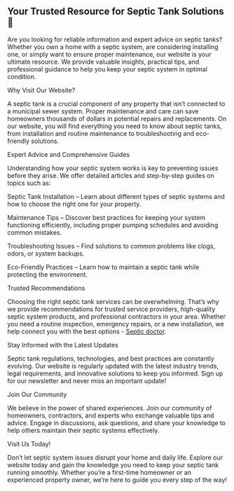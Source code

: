 ## Your Trusted Resource for Septic Tank Solutions 👋

Are you looking for reliable information and expert advice on septic tanks? Whether you own a home with a septic system, are considering installing one, or simply want to ensure proper maintenance, our website is your ultimate resource. We provide valuable insights, practical tips, and professional guidance to help you keep your septic system in optimal condition.

Why Visit Our Website?

A septic tank is a crucial component of any property that isn’t connected to a municipal sewer system. Proper maintenance and care can save homeowners thousands of dollars in potential repairs and replacements. On our website, you will find everything you need to know about septic tanks, from installation and routine maintenance to troubleshooting and eco-friendly solutions.

Expert Advice and Comprehensive Guides

Understanding how your septic system works is key to preventing issues before they arise. We offer detailed articles and step-by-step guides on topics such as:

Septic Tank Installation – Learn about different types of septic systems and how to choose the right one for your property.

Maintenance Tips – Discover best practices for keeping your system functioning efficiently, including proper pumping schedules and avoiding common mistakes.

Troubleshooting Issues – Find solutions to common problems like clogs, odors, or system backups.

Eco-Friendly Practices – Learn how to maintain a septic tank while protecting the environment.

Trusted Recommendations

Choosing the right septic tank services can be overwhelming. That’s why we provide recommendations for trusted service providers, high-quality septic system products, and professional contractors in your area. Whether you need a routine inspection, emergency repairs, or a new installation, we help connect you with the best options - 
<a href="https://www.dr-septic.com">Septic doctor</a>.

Stay Informed with the Latest Updates

Septic tank regulations, technologies, and best practices are constantly evolving. Our website is regularly updated with the latest industry trends, legal requirements, and innovative solutions to keep you informed. Sign up for our newsletter and never miss an important update!

Join Our Community

We believe in the power of shared experiences. Join our community of homeowners, contractors, and experts who exchange valuable tips and advice. Engage in discussions, ask questions, and share your knowledge to help others maintain their septic systems effectively.

Visit Us Today!

Don’t let septic system issues disrupt your home and daily life. Explore our website today and gain the knowledge you need to keep your septic tank running smoothly. Whether you’re a first-time homeowner or an experienced property owner, we’re here to guide you every step of the way!




<!--

**Here are some ideas to get you started:**

🙋‍♀️ A short introduction - what is your organization all about?
🌈 Contribution guidelines - how can the community get involved?
👩‍💻 Useful resources - where can the community find your docs? Is there anything else the community should know?
🍿 Fun facts - what does your team eat for breakfast?
🧙 Remember, you can do mighty things with the power of [Markdown](https://docs.github.com/github/writing-on-github/getting-started-with-writing-and-formatting-on-github/basic-writing-and-formatting-syntax)
-->
